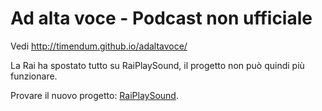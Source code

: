 # Ad alta voce - Podcast non ufficiale

Vedi http://timendum.github.io/adaltavoce/

La Rai ha spostato tutto su RaiPlaySound, il progetto non può quindi più funzionare.

Provare il nuovo progetto: [RaiPlaySound](https://github.com/timendum/raiplaysound).
